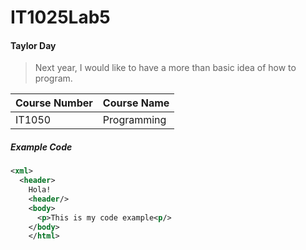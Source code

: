 # IT1025Lab5

#### Taylor Day
>Next year, I would like to have a more than basic idea of how to program.

Course Number | Course Name
--------- | -------
IT1050 | Programming

##### Example Code
```xml
<xml>
  <header>
    Hola!
    <header/>
    <body> 
      <p>This is my code example<p/>
    </body>
    </html>
